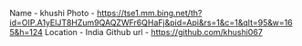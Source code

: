 Name - khushi Photo - https://tse1.mm.bing.net/th?id=OIP.A1yElJT8HZum9QAQZWFr6QHaFj&pid=Api&rs=1&c=1&qlt=95&w=165&h=124
Location - India Github url - https://github.com/khushi067
